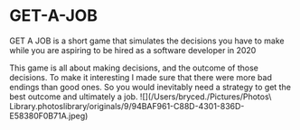 # GET-A-JOB
GET A JOB is a short game that simulates the decisions you have to make while you are aspiring to be hired as a software developer in 2020

This game is all about making decisions, and the outcome of those decisions. To make it interesting I made sure that there were more bad endings than good ones. So you would inevitably need a strategy to get the best outcome and ultimately a job.
![](/Users/bryced./Pictures/Photos\ Library.photoslibrary/originals/9/94BAF961-C88D-4301-836D-E58380F0B71A.jpeg)
